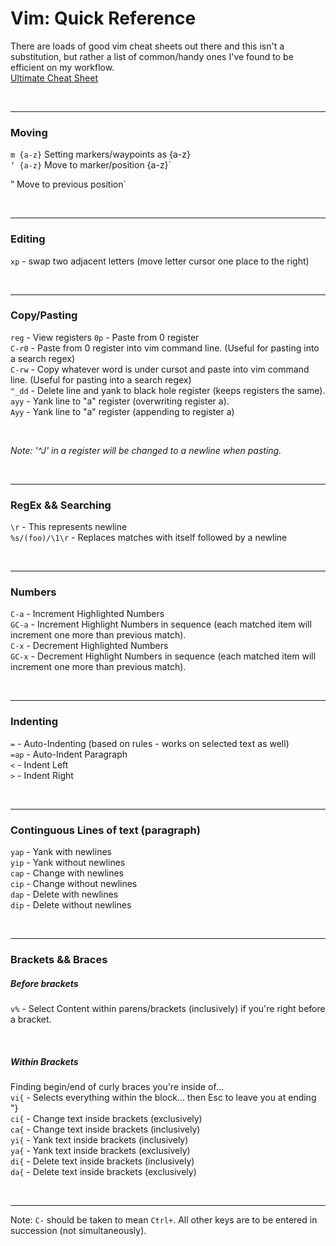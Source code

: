 # Vim: Quick Reference
There are loads of good vim cheat sheets out there and this isn't a substitution, but rather a list of common/handy ones I've found to be efficient on my workflow.  
[Ultimate Cheat Sheet](https://catswhocode.com/vim-cheat-sheet)

<br />

---  

### Moving
`m {a-z}`	Setting markers/waypoints as {a-z}  
`‘ {a-z}`	Move to marker/position {a-z}`  

”	Move to previous position`  


<br />


---  

### Editing
`xp`    - swap two adjacent letters (move letter cursor one place to the right) 

<br />

---  

### Copy/Pasting
`reg`    - View registers 
`0p`     - Paste from 0 register   
`C-r0`  - Paste from 0 register into vim command line. (Useful for pasting into a search regex)  
`C-rw`  - Copy whatever word is under cursot and paste into vim command line. (Useful for pasting into a search regex)  
`"_dd`  - Delete line and yank to black hole register (keeps registers the same).  
`ayy` - Yank line to "a" register (overwriting register a).  
`Ayy` - Yank line to "a" register (appending to register a)  

<br />

_Note: '^J' in a register will be changed to a newline when pasting._

<br />

---

### RegEx && Searching
`\r`                - This represents newline  
`%s/(foo)/\1\r`     - Replaces matches with itself followed by a newline   

<br />

---  

### Numbers
`C-a`    - Increment Highlighted Numbers  
`GC-a`   - Increment Highlight Numbers in sequence (each matched item will increment one more than previous match).  
`C-x`    - Decrement Highlighted Numbers  
`GC-x`   - Decrement Highlight Numbers in sequence (each matched item will increment one more than previous match).

<br />

---  

### Indenting
`=` - Auto-Indenting (based on rules - works on selected text as well)  
`=ap` -  Auto-Indent Paragraph  
`<` - Indent Left  
`>` - Indent Right  

<br />

---  

### Continguous Lines of text (paragraph)
`yap` - Yank with newlines  
`yip` - Yank without newlines  
`cap` - Change with newlines  
`cip` - Change without newlines  
`dap` - Delete with newlines  
`dip` - Delete without newlines  

<br />

---  

### Brackets && Braces

##### Before brackets
`v%` - Select Content within parens/brackets (inclusively) if you're right before a bracket.  

<br />

##### Within Brackets
Finding begin/end of curly braces you're inside of...  
`vi{` - Selects everything within the block... then Esc to leave you at ending "}  
`ci{` - Change text inside brackets (exclusively)  
`ca{` - Change text inside brackets (inclusively)  
`yi{` - Yank text inside brackets (inclusively)  
`ya{` - Yank text inside brackets (exclusively)  
`di{` - Delete text inside brackets (inclusively)  
`da{` - Delete text inside brackets (exclusively)  

<br />

---  

Note: `C-` should be taken to mean `Ctrl+`. All other keys are to be entered in succession (not simultaneously).


